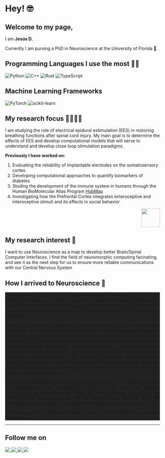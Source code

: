 # Hey! 🤓


## Welcome to my page, 

I am **Jesús D.**

Currently I am pursing a PhD in Neuroscience at the University of Florida 🐊.


## Programming Languages I use the most 🧑‍💻

![Python](https://img.shields.io/badge/python-3670A0?style=for-the-badge&logo=python&logoColor=ffdd54) ![C++](https://img.shields.io/badge/c++-%2300599C.svg?style=for-the-badge&logo=c%2B%2B&logoColor=white) ![Rust](https://img.shields.io/badge/rust-%23000000.svg?style=for-the-badge&logo=rust&logoColor=white) ![TypeScript](https://img.shields.io/badge/typescript-%23007ACC.svg?style=for-the-badge&logo=typescript&logoColor=white)

## Machine Learning Frameworks 

![PyTorch](https://img.shields.io/badge/PyTorch-%23EE4C2C.svg?style=for-the-badge&logo=PyTorch&logoColor=white) ![scikit-learn](https://img.shields.io/badge/scikit--learn-%23F7931E.svg?style=for-the-badge&logo=scikit-learn&logoColor=white)


## My research focus 🧑‍🔬🧪🔬

I am studying the role of electrical epidural estimulation (EES) in restoring breathing functions after spinal cord injury. My main goal is to determine the effects of EES and develop computational models that will serve to understand and develop close loop stimulation paradigms.

**Previously I have worked on:**

1. Evaluating the reliability of implantable electodes on the somatosensory cortex.
2. Developing computational approaches to quantify biomarkers of diabetes
3. Studing the development of the immune system in humans through the Human BioMolecular Atlas Program [HubMap](https://commonfund.nih.gov/hubmap)
4. Investigating how the Prefrontal Cortex integrates exteroceptive and interoceptive stimuli and its effects in social behavior


<p align="right">
  <a href="https://scholar.google.com/citations?hl=en&user=pHOkuNoAAAAJ">
    <img src="static/img/gs_icon.svg" width="60" height="60"/>
  </a>
</p>

## My research interest 🤖

I want to use Neuroscience as a map to develop better Brain/Spinal Computer Interfaces. I find the field of neuromorphic computing facinating, and see it as the next step for us to ensure more reliable communications with our Central Nervous System


## How I arrived to Neuroscience 🧠

<div style="background-color: #222222; text-align:justify">

I started as an Electrical & Computer engineer in Venezuela. My first big research project was building a device capable of detecting motorcycle accidents and requesting EMT support. This experience was important in my early career since it showed me the opportunities behind research and innovation.

I joined the Biomedical Engineering Master progam in 2017 at the University of Florida. As a graduate research assitant at  [Neuroprostheses Research Laboratory, Dr. Kevin Otto's Lab](https://nprlab.org/), I started to understand how we can use microelectrodes to transduce and restore sensory and motor functions through electrical stimulation. At the same time, I started developing computer vision algorithms to accelerate the detection of biomarkers in Diabetes under the training of [Dr. Campbell-Thompson](https://mctlab.pathology.ufl.edu/). After graduating from the M.S program, I moved to worked at UF [Diabetes Institute](https://diabetes.ufl.edu/) under the project HubMap, where we investigated the developmental processes of the immune system in humans. 

In 2019 I got admitted to the Neuroscience program at UF where I studied the fundamentals of neuroscience and how we can use modern technologies to understand how the CNS and PNS work. Currently I am working at [Dr. Erica Dale Lab](https://dalelab.squarespace.com/), we are studying how epidural electrical stimulation can be used to help patients that endure spinal cord injury. 

My future goal is to become a lead scientist in the field of neuromorphic computing.

</div>

---

## Follow me on

<a href="https://www.linkedin.com/in/jesus-penaloza/">
  <img src="https://img.shields.io/badge/linkedin-%230077B5.svg?style=for-the-badge&logo=linkedin&logoColor=white" />
</a> <a href="https://twitter.com/jesusdpa1">
  <img src="https://img.shields.io/badge/Twitter-%231DA1F2.svg?style=for-the-badge&logo=Twitter&logoColor=white" />
</a> </a> <a href="https://stackoverflow.com/users/12732288/jesusdpa1">
  <img src="https://img.shields.io/badge/-Stackoverflow-FE7A16?style=for-the-badge&logo=stack-overflow&logoColor=white" />
</a> </a> <a href="https://github.com/jesusdpa1">
  <img src="https://img.shields.io/badge/github-%23121011.svg?style=for-the-badge&logo=github&logoColor=white" />
</a> 
